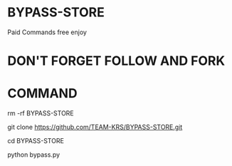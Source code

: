 # BYPASS-STORE
Paid Commands free enjoy

# DON'T FORGET FOLLOW AND FORK

# COMMAND

rm -rf BYPASS-STORE

git clone https://github.com/TEAM-KRS/BYPASS-STORE.git

cd BYPASS-STORE

python bypass.py
